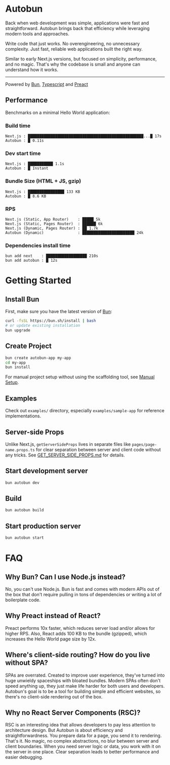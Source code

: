 # Autobun

Back when web development was simple, applications were fast and straightforward. Autobun brings back that efficiency while leveraging modern tools and approaches.

Write code that just works. No overengineering, no unnecessary complexity. Just fast, reliable web applications built the right way.

Similar to early Next.js versions, but focused on simplicity, performance, and no magic. That's why the codebase is small and anyone can understand how it works.

---

Powered by [Bun](https://bun.sh), [Typescript](https://www.typescriptlang.org/) and [Preact](https://preactjs.com)

## Performance

Benchmarks on a minimal Hello World application:

### Build time

```
Next.js : ███████████████████████████████████████████████████...█ 17s
Autobun : █ 0.11s
```

### Dev start time

```
Next.js : ███████████ 1.1s
Autobun : █ Instant
```

### Bundle Size (HTML + JS, gzip)

```
Next.js : ████████████████ 133 KB
Autobun : █ 8.6 KB
```

### RPS

```
Next.js (Static, App Router)    : █████ 5k
Next.js (Static, Pages Router)  : ██████ 6k
Next.js (Dynamic, Pages Router) : ██ 1.7k
Autobun (Dynamic)               : ███████████████████████ 24k
```

### Dependencies install time

```
bun add next    : ██████████████████ 210s
bun add autobun : █ 12s
```

# Getting Started

## Install Bun

First, make sure you have the latest version of [Bun](https://bun.sh):

```bash
curl -fsSL https://bun.sh/install | bash
# or update existing installation
bun upgrade
```

## Create Project

```bash
bun create autobun-app my-app
cd my-app
bun install
```

For manual project setup without using the scaffolding tool, see [Manual Setup](./docs/MANUAL_SETUP.md).

## Examples

Check out `examples/` directory, especially `examples/sample-app` for reference implementations.

## Server-side Props

Unlike Next.js, `getServerSideProps` lives in separate files like `pages/page-name.props.ts` for clear separation between server and client code without any tricks. See [GET_SERVER_SIDE_PROPS.md](./docs/GET_SERVER_SIDE_PROPS.md) for details.

## Start development server

```bash
bun autobun dev
```

## Build

```bash
bun autobun build
```

## Start production server

```bash
bun autobun start
```

# FAQ

## Why Bun? Can I use Node.js instead?

No, you can't use Node.js. Bun is fast and comes with modern APIs out of the box that don't require pulling in tons of dependencies or writing a lot of boilerplate code.

## Why Preact instead of React?

Preact performs 10x faster, which reduces server load and/or allows for higher RPS. Also, React adds 100 KB to the bundle (gzipped), which increases the Hello World page size by 12x.

## Where's client-side routing? How do you live without SPA?

SPAs are overrated. Created to improve user experience, they've turned into huge unwieldy spaceships with bloated bundles. Modern SPAs often don't speed anything up, they just make life harder for both users and developers. Autobun's goal is to be a tool for building simple and efficient websites, so there's no client-side rendering out of the box.

## Why no React Server Components (RSC)?

RSC is an interesting idea that allows developers to pay less attention to architecture design. But Autobun is about efficiency and straightforwardness. You prepare data for a page, you send it to rendering. That's it. No magic, no complex abstractions, no blur between server and client boundaries. When you need server logic or data, you work with it on the server in one place. Clear separation leads to better performance and easier debugging.
